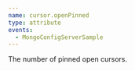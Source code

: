 ```yaml
---
name: cursor.openPinned
type: attribute
events:
  - MongoConfigServerSample
---
```


The number of pinned open cursors.